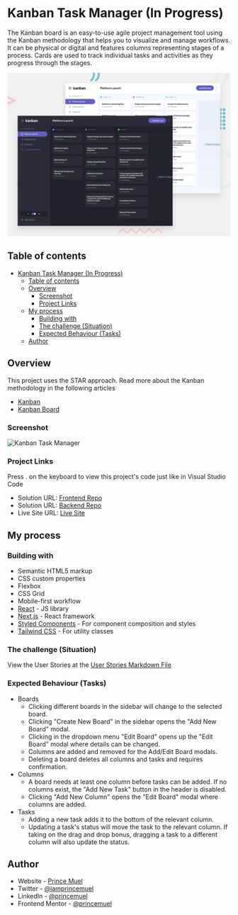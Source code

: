 # Kanban Task Manager (In Progress)

The Kanban board is an easy-to-use agile project management tool using the Kanban methodology that helps you to visualize and manage workflows. It can be physical or digital and features columns representing stages of a process. Cards are used to track individual tasks and activities as they progress through the stages.

![Design preview](./preview.jpg)

## Table of contents

- [Kanban Task Manager (In Progress)](#kanban-task-manager-in-progress)
  - [Table of contents](#table-of-contents)
  - [Overview](#overview)
    - [Screenshot](#screenshot)
    - [Project Links](#project-links)
  - [My process](#my-process)
    - [Building with](#building-with)
    - [The challenge (Situation)](#the-challenge-situation)
    - [Expected Behaviour (Tasks)](#expected-behaviour-tasks)
  - [Author](#author)

## Overview

This project uses the STAR approach. Read more about the Kanban methodology in the following articles

- [Kanban](<https://en.wikipedia.org/wiki/Kanban_(development)>)
- [Kanban Board](https://en.wikipedia.org/wiki/Kanban_board)

### Screenshot

![Kanban Task Manager](./screenshot.jpg)

### Project Links

Press . on the keyboard to view this project's code just like in Visual Studio Code

- Solution URL: [Frontend Repo](https://your-solution-url.com)
- Solution URL: [Backend Repo](https://your-solution-url.com)
- Live Site URL: [Live Site](https://your-live-site-url.com)

## My process

### Building with

- Semantic HTML5 markup
- CSS custom properties
- Flexbox
- CSS Grid
- Mobile-first workflow
- [React](https://reactjs.org/) - JS library
- [Next.js](https://nextjs.org/) - React framework
- [Styled Components](https://styled-components.com/) - For component composition and styles
- [Tailwind CSS](https://tailwindcss.com/docs) - For utility classes

### The challenge (Situation)

View the User Stories at the [User Stories Markdown File](./user-stories.md)

### Expected Behaviour (Tasks)

- Boards
  - Clicking different boards in the sidebar will change to the selected board.
  - Clicking "Create New Board" in the sidebar opens the "Add New Board" modal.
  - Clicking in the dropdown menu "Edit Board" opens up the "Edit Board" modal where details can be changed.
  - Columns are added and removed for the Add/Edit Board modals.
  - Deleting a board deletes all columns and tasks and requires confirmation.
- Columns
  - A board needs at least one column before tasks can be added. If no columns exist, the "Add New Task" button in the header is disabled.
  - Clicking "Add New Column" opens the "Edit Board" modal where columns are added.
- Tasks
  - Adding a new task adds it to the bottom of the relevant column.
  - Updating a task's status will move the task to the relevant column. If taking on the drag and drop bonus, dragging a task to a different column will also update the status.

## Author

- Website - [Prince Muel](https://www.your-site.com)
- Twitter - [@iamprincemuel](https://www.twitter.com/iamprincemuel)
- LinkedIn - [@princemuel](https://www.linkedin.com/in/princemuel)
- Frontend Mentor - [@princemuel](https://www.frontendmentor.io/profile/princemuel)

